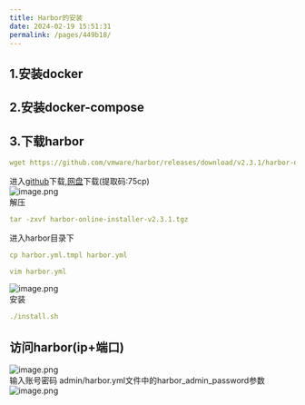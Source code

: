```yaml
---
title: Harbor的安装
date: 2024-02-19 15:51:31
permalink: /pages/449b18/
---
```

<a name="jmlcx"></a>
## 1.安装docker
<a name="hMK9u"></a>
## 2.安装docker-compose
<a name="F4DZw"></a>
## 3.下载harbor
```yaml
wget https://github.com/vmware/harbor/releases/download/v2.3.1/harbor-online-installer-v1.1.2.tgz
```
进入[github](https://github.com/goharbor/harbor/releases)下载,[网盘](https://pan.baidu.com/s/1xKOMTdHG3FG_Ujz9OIBNaw)下载(提取码:75cp)<br />![image.png](https://cdn.nlark.com/yuque/0/2021/png/12749223/1628689258553-7917b30b-83e8-4777-8933-1dfc5d3a3944.png#clientId=u2fa038ce-b18a-4&from=paste&height=83&id=ubff8560f&originHeight=83&originWidth=803&originalType=binary&ratio=1&size=9641&status=done&style=none&taskId=uddffe6af-65a6-4c4e-aa4b-f4fd9fd3b4d&width=803)<br />解压
```yaml
tar -zxvf harbor-online-installer-v2.3.1.tgz
```
进入harbor目录下
```yaml
cp harbor.yml.tmpl harbor.yml
```
```yaml
vim harbor.yml
```
![image.png](https://cdn.nlark.com/yuque/0/2021/png/12749223/1628689438480-47712a48-0a27-4a5c-b155-a12edf0129ce.png#clientId=u2fa038ce-b18a-4&from=paste&height=703&id=u80bcc19e&originHeight=703&originWidth=1379&originalType=binary&ratio=1&size=75403&status=done&style=none&taskId=u28972fd7-7a11-4412-824d-8d8467da2b6&width=1379)<br />安装
```yaml
./install.sh
```
<a name="akexd"></a>
## 访问harbor(ip+端口)
![image.png](https://cdn.nlark.com/yuque/0/2021/png/12749223/1628690222735-4b5a1d84-ef14-4073-affa-b67ee0d05b97.png#clientId=u446cd14b-f3e3-4&from=paste&height=945&id=ueae55d5b&originHeight=945&originWidth=1915&originalType=binary&ratio=1&size=74344&status=done&style=none&taskId=ud49f01bb-1459-4365-a358-fe1ca08385a&width=1915)<br />输入账号密码  admin/harbor.yml文件中的harbor_admin_password参数<br />![image.png](https://cdn.nlark.com/yuque/0/2021/png/12749223/1628690291211-73ef213c-9ea8-4d7b-a17c-da0e42b5b453.png#clientId=u446cd14b-f3e3-4&from=paste&height=894&id=u80093086&originHeight=894&originWidth=1913&originalType=binary&ratio=1&size=95322&status=done&style=none&taskId=u14c481ce-f68a-4b6a-97e3-9078111febb&width=1913)
